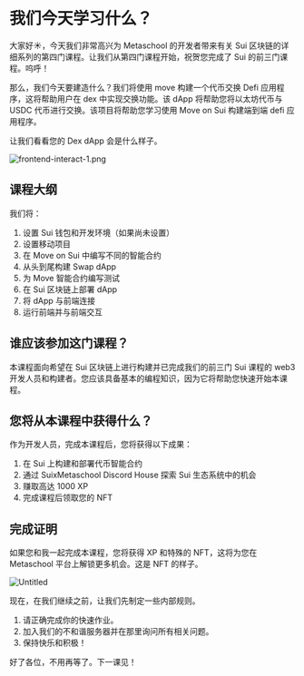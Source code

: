 # 我们今天学习什么？

大家好☀️，今天我们非常高兴为 Metaschool 的开发者带来有关 Sui 区块链的详细系列的第四门课程。让我们从第四门课程开始，祝贺您完成了 Sui 的前三门课程。呜呼！

那么，我们今天要建造什么？我们将使用 move 构建一个代币交换 Defi 应用程序，这将帮助用户在 dex 中实现交换功能。该 dApp 将帮助您将以太坊代币与 USDC 代币进行交换。该项目将帮助您学习使用 Move on Sui 构建端到端 defi 应用程序。

让我们看看您的 Dex dApp 会是什么样子。

![frontend-interact-1.png](https://github.com/0xmetaschool/Learning-Projects/blob/ba2ce8dea0997931621928704f03f1a8483ecc0d/Build%20the%20Token%20Dex%20DApp/1.%20Getting%20Started/assets/frontend-interact-1.png?raw=true)

##  课程大纲

 我们将：

1. 设置 Sui 钱包和开发环境（如果尚未设置）
2. 设置移动项目
3. 在 Move on Sui 中编写不同的智能合约
4. 从头到尾构建 Swap dApp
5. 为 Move 智能合约编写测试
6. 在 Sui 区块链上部署 dApp
7. 将 dApp 与前端连接
8. 运行前端并与前端交互

## 谁应该参加这门课程？

本课程面向希望在 Sui 区块链上进行构建并已完成我们的前三门 Sui 课程的 web3 开发人员和构建者。您应该具备基本的编程知识，因为它将帮助您快速开始本课程。

## 您将从本课程中获得什么？

作为开发人员，完成本课程后，您将获得以下成果：

1. 在 Sui 上构建和部署代币智能合约
2. 通过 SuixMetaschool Discord House 探索 Sui 生态系统中的机会
3. 赚取高达 1000 XP
4. 完成课程后领取您的 NFT

##  完成证明

如果您和我一起完成本课程，您将获得 XP 和特殊的 NFT，这将为您在 Metaschool 平台上解锁更多机会。这是 NFT 的样子。

![Untitled](https://github.com/0xmetaschool/Learning-Projects/blob/main/assests_for_all/assets_for_sui_c1/What%20Are%20We%20Learning%20Today%3F/image.gif?raw=true)

现在，在我们继续之前，让我们先制定一些内部规则。

1. 请正确完成你的快速作业。
2. 加入我们的不和谐服务器并在那里询问所有相关问题。
3. 保持快乐和积极！

好了各位，不用再等了。下一课见！

[
  ](https://metaschool.so/courses/build-token-swapp-dapp-sui-blockchain-move-language/lesson/b7cd039c-34d1-43dd-b0f8-fbed2759cbd0?learningPath=)